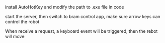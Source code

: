 install AutoHotKey and modify the path to .exe file in code

start the server, then switch to bram control app, make sure arrow keys can control the robot

When receive a request, a keyboard event will be triggered, then the rebot will move
